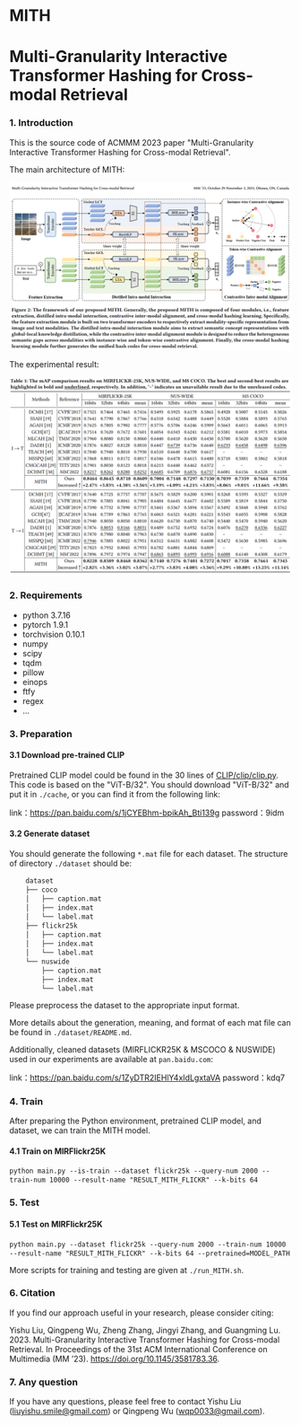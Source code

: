 # MITH

# Multi-Granularity Interactive Transformer Hashing for Cross-modal Retrieval


### 1. Introduction

This is the source code of ACMMM 2023 paper "Multi-Granularity Interactive Transformer Hashing for Cross-modal Retrieval".

The main architecture of MITH:

![](./Fig/frameworkMITH.png)

The experimental result:

![](./Fig/resultMITH.png)


### 2. Requirements

- python 3.7.16
- pytorch 1.9.1
- torchvision 0.10.1
- numpy
- scipy
- tqdm
- pillow
- einops
- ftfy
- regex
- ...




### 3. Preparation

#### 3.1 Download pre-trained CLIP

Pretrained CLIP model could be found in the 30 lines of [CLIP/clip/clip.py](https://github.com/openai/CLIP/blob/main/clip/clip.py). 
This code is based on the "ViT-B/32". 
You should download "ViT-B/32" and put it in `./cache`, or you can find it from the following link:


link：https://pan.baidu.com/s/1jCYEBhm-bpikAh_Bti139g 
password：9idm


#### 3.2 Generate dataset

You should generate the following `*.mat` file for each dataset. The structure of directory `./dataset` should be:
```
    dataset
    ├── coco
    │   ├── caption.mat 
    │   ├── index.mat
    │   └── label.mat 
    ├── flickr25k
    │   ├── caption.mat
    │   ├── index.mat
    │   └── label.mat
    └── nuswide
        ├── caption.mat
        ├── index.mat 
        └── label.mat
```

Please preprocess the dataset to the appropriate input format.

More details about the generation, meaning, and format of each mat file can be found in `./dataset/README.md`.

Additionally, cleaned datasets (MIRFLICKR25K & MSCOCO & NUSWIDE) used in our experiments are available at `pan.baidu.com`:

link：https://pan.baidu.com/s/1ZyDTR2IEHlY4xIdLgxtaVA
password：kdq7

### 4. Train

After preparing the Python environment, pretrained CLIP model, and dataset, we can train the MITH model.
#### 4.1 Train on MIRFlickr25K
``` 
python main.py --is-train --dataset flickr25k --query-num 2000 --train-num 10000 --result-name "RESULT_MITH_FLICKR" --k-bits 64
```

### 5. Test

#### 5.1 Test on MIRFlickr25K

``` 
python main.py --dataset flickr25k --query-num 2000 --train-num 10000 --result-name "RESULT_MITH_FLICKR" --k-bits 64 --pretrained=MODEL_PATH
``` 

More scripts for training and testing are given at `./run_MITH.sh`. 


### 6. Citation
If you find our approach useful in your research, please consider citing:

Yishu Liu, Qingpeng Wu, Zheng Zhang, Jingyi Zhang, and Guangming Lu. 2023. Multi-Granularity Interactive Transformer Hashing for Cross-modal Retrieval. In Proceedings of the 31st ACM International Conference on Multimedia (MM ’23). https://doi.org/10.1145/3581783.36.

### 7. Any question

If you have any questions, please feel free to contact Yishu Liu (liuyishu.smile@gmail.com) or Qingpeng Wu (wqp0033@gmail.com).
